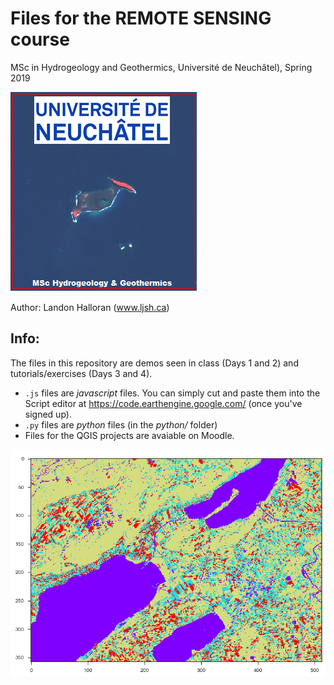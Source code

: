 # Files for the REMOTE SENSING course 
MSc in Hydrogeology and Geothermics, 
Université de Neuchâtel), Spring 2019

![Université de Neuchâtel logo](image_for_readme.png)

Author: Landon Halloran (www.ljsh.ca)

## Info:
The files in this repository are demos seen in class (Days 1 and 2) and tutorials/exercises (Days 3 and 4). 
- `.js` files are _javascript_ files. You can simply cut and paste them into the Script editor at https://code.earthengine.google.com/ (once you've signed up).
- `.py` files are _python_ files (in the _python/_ folder)
- Files for the QGIS projects are avaiable on Moodle.

![3 Lakes, 4 Clusters](3lacs_4clusters_Sentinel-2.png)